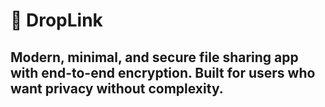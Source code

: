 # 🔐 DropLink

## Modern, minimal, and secure file sharing app with end-to-end encryption. Built for users who want privacy without complexity.